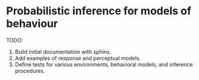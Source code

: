 # Probabilistic inference for models of behaviour


TODO:
1. Build initial documentation with sphinx.
2. Add examples of response and perceptual models.
3. Define tests for various environments, behavioral models, and inference procedures.
